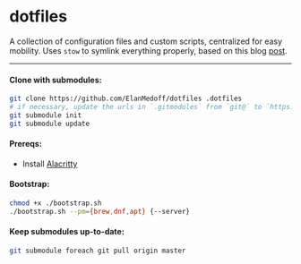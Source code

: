 # dotfiles

A collection of configuration files and custom scripts, centralized for easy mobility. Uses `stow` to symlink everything
properly, based on this blog [post](https://www.jakewiesler.com/blog/managing-dotfiles).

---

#### Clone with submodules:

```sh
git clone https://github.com/ElanMedoff/dotfiles .dotfiles
# if necessary, update the urls in `.gitmodules` from `git@` to `https://`
git submodule init
git submodule update
```

#### Prereqs:

- Install [Alacritty](https://alacritty.org/)

#### Bootstrap:

```sh
chmod +x ./bootstrap.sh
./bootstrap.sh --pm={brew,dnf,apt} {--server}
```

#### Keep submodules up-to-date:

```sh
git submodule foreach git pull origin master
```
